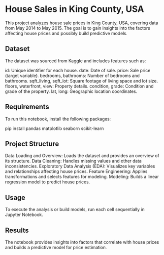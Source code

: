 # House Sales in King County, USA

This project analyzes house sale prices in King County, USA, covering data from May 2014 to May 2015. The goal is to gain insights into the factors affecting house prices and possibly build predictive models.

## Dataset
The dataset was sourced from Kaggle and includes features such as:

id: Unique identifier for each house.
date: Date of sale.
price: Sale price (target variable).
bedrooms, bathrooms: Number of bedrooms and bathrooms.
sqft_living, sqft_lot: Square footage of living space and lot size.
floors, waterfront, view: Property details.
condition, grade: Condition and grade of the property.
lat, long: Geographic location coordinates.

## Requirements
To run this notebook, install the following packages:

pip install pandas matplotlib seaborn scikit-learn

## Project Structure
Data Loading and Overview: Loads the dataset and provides an overview of its structure.
Data Cleaning: Handles missing values and other data inconsistencies.
Exploratory Data Analysis (EDA): Visualizes key variables and relationships affecting house prices.
Feature Engineering: Applies transformations and selects features for modeling.
Modeling: Builds a linear regression model to predict house prices.

## Usage
To execute the analysis or build models, run each cell sequentially in Jupyter Notebook.

## Results
The notebook provides insights into factors that correlate with house prices and builds a predictive model for price estimation.








